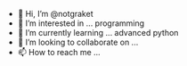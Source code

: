 - 👋 Hi, I’m @notgraket
- 👀 I’m interested in ... programming
- 🌱 I’m currently learning ... advanced python
- 💞️ I’m looking to collaborate on ...
- 📫 How to reach me ... 

<!---
notgraket/notgraket is a ✨ special ✨ repository because its `README.md` (this file) appears on your GitHub profile.
You can click the Preview link to take a look at your changes.
--->
